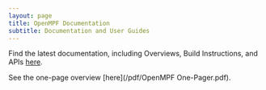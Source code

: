 ```yaml
---
layout: page
title: OpenMPF Documentation
subtitle: Documentation and User Guides
---
```


Find the latest documentation, including Overviews, Build Instructions, and APIs [here](/docs/site/).

See the one-page overview [here](/pdf/OpenMPF One-Pager.pdf).
